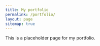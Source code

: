 ```yaml
---
title: My portfolio
permalink: /portfolio/
layout: page
sitemap: true
---
```


This is a placeholder page for my portfolio.

